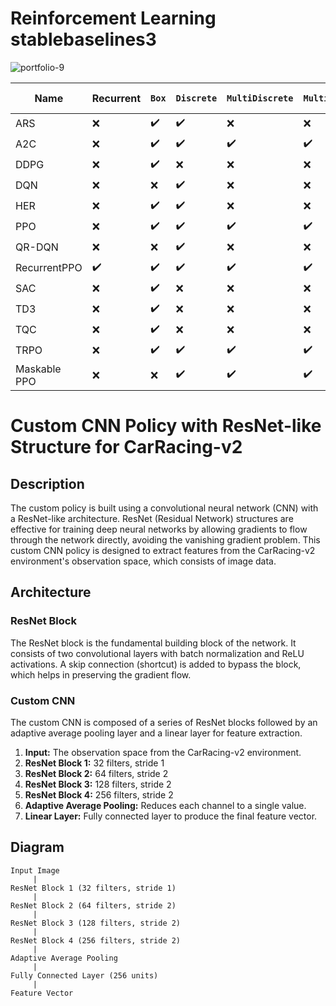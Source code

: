 # Reinforcement Learning stablebaselines3
 

![portfolio-9](https://github.com/shub-garg/Reinforcement-Learning-stablebaselines3/assets/52582943/85a058e5-01f5-42c6-80e2-550938c8d7bf)

| **Name**         | **Recurrent**      | `Box`          | `Discrete`     | `MultiDiscrete` | `MultiBinary`  | **Multi Processing**              |
| ------------------- | ------------------ | ------------------ | ------------------ | ------------------- | ------------------ | --------------------------------- |
| ARS   | :x: | :heavy_check_mark: | :heavy_check_mark: | :x: | :x: | :heavy_check_mark: |
| A2C   | :x: | :heavy_check_mark: | :heavy_check_mark: | :heavy_check_mark: | :heavy_check_mark: | :heavy_check_mark: |
| DDPG  | :x: | :heavy_check_mark: | :x:                | :x:                 | :x:                | :heavy_check_mark: |
| DQN   | :x: | :x: | :heavy_check_mark: | :x:                 | :x:                | :heavy_check_mark: |
| HER   | :x: | :heavy_check_mark: | :heavy_check_mark: | :x: | :x: | :heavy_check_mark: |
| PPO   | :x: | :heavy_check_mark: | :heavy_check_mark: | :heavy_check_mark:  | :heavy_check_mark: | :heavy_check_mark: |
| QR-DQN  | :x: | :x: | :heavy_check_mark: | :x:                 | :x:                | :heavy_check_mark: |
| RecurrentPPO   | :heavy_check_mark: | :heavy_check_mark: | :heavy_check_mark: | :heavy_check_mark:  | :heavy_check_mark: | :heavy_check_mark: |
| SAC   | :x: | :heavy_check_mark: | :x:                | :x:                 | :x:                | :heavy_check_mark: |
| TD3   | :x: | :heavy_check_mark: | :x:                | :x:                 | :x:                | :heavy_check_mark: |
| TQC   | :x: | :heavy_check_mark: | :x:                | :x:                 | :x: | :heavy_check_mark: |
| TRPO  | :x: | :heavy_check_mark: | :heavy_check_mark: | :heavy_check_mark:  | :heavy_check_mark: | :heavy_check_mark: |
| Maskable PPO  | :x: | :x: | :heavy_check_mark: | :heavy_check_mark:  | :heavy_check_mark: | :heavy_check_mark:  |


# Custom CNN Policy with ResNet-like Structure for CarRacing-v2

## Description

The custom policy is built using a convolutional neural network (CNN) with a ResNet-like architecture. ResNet (Residual Network) structures are effective for training deep neural networks by allowing gradients to flow through the network directly, avoiding the vanishing gradient problem. This custom CNN policy is designed to extract features from the CarRacing-v2 environment's observation space, which consists of image data.

## Architecture

### ResNet Block
The ResNet block is the fundamental building block of the network. It consists of two convolutional layers with batch normalization and ReLU activations. A skip connection (shortcut) is added to bypass the block, which helps in preserving the gradient flow.

### Custom CNN
The custom CNN is composed of a series of ResNet blocks followed by an adaptive average pooling layer and a linear layer for feature extraction.

1. **Input:** The observation space from the CarRacing-v2 environment.
2. **ResNet Block 1:** 32 filters, stride 1
3. **ResNet Block 2:** 64 filters, stride 2
4. **ResNet Block 3:** 128 filters, stride 2
5. **ResNet Block 4:** 256 filters, stride 2
6. **Adaptive Average Pooling:** Reduces each channel to a single value.
7. **Linear Layer:** Fully connected layer to produce the final feature vector.

## Diagram

```plaintext
Input Image
     |
ResNet Block 1 (32 filters, stride 1)
     |
ResNet Block 2 (64 filters, stride 2)
     |
ResNet Block 3 (128 filters, stride 2)
     |
ResNet Block 4 (256 filters, stride 2)
     |
Adaptive Average Pooling
     |
Fully Connected Layer (256 units)
     |
Feature Vector
